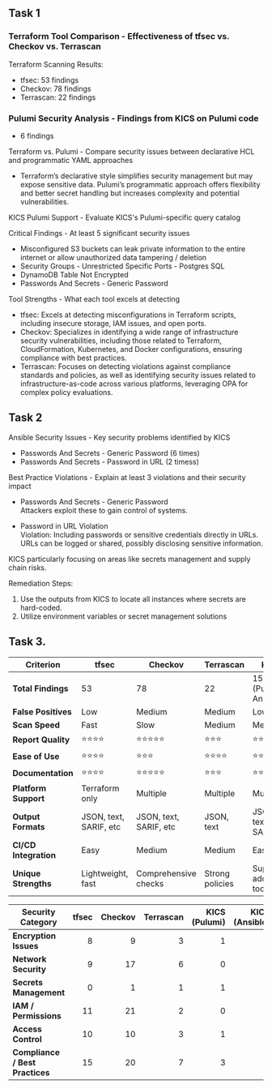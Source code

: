 ## Task 1
### Terraform Tool Comparison - Effectiveness of tfsec vs. Checkov vs. Terrascan
Terraform Scanning Results:
  - tfsec: 53 findings
  - Checkov: 78 findings
  - Terrascan: 22 findings
### Pulumi Security Analysis - Findings from KICS on Pulumi code
  - 6 findings


Terraform vs. Pulumi - Compare security issues between declarative HCL and programmatic YAML approaches

  - Terraform’s declarative style simplifies security management but may expose sensitive data. Pulumi’s programmatic approach offers flexibility and better secret handling but increases complexity and potential vulnerabilities.


KICS Pulumi Support - Evaluate KICS's Pulumi-specific query catalog


Critical Findings - At least 5 significant security issues

- Misconfigured S3 buckets can leak private information to the entire internet or allow unauthorized data tampering / deletion
- Security Groups - Unrestricted Specific Ports - Postgres SQL
- DynamoDB Table Not Encrypted
- Passwords And Secrets - Generic Password

Tool Strengths - What each tool excels at detecting

- tfsec:	Excels at detecting misconfigurations in Terraform scripts, including insecure storage, IAM issues, and open ports.
- Checkov:	Specializes in identifying a wide range of infrastructure security vulnerabilities, including those related to Terraform, CloudFormation, Kubernetes, and Docker configurations, ensuring compliance with best practices.
- Terrascan:	Focuses on detecting violations against compliance standards and policies, as well as identifying security issues related to infrastructure-as-code across various platforms, leveraging OPA for complex policy evaluations.

## Task 2


Ansible Security Issues - Key security problems identified by KICS

- Passwords And Secrets - Generic Password (6 times)
- Passwords And Secrets - Password in URL (2 timess)

Best Practice Violations - Explain at least 3 violations and their security impact

 - Passwords And Secrets - Generic Password \
Attackers exploit these to gain control of systems.

 - Password in URL Violation \
Violation: Including passwords or sensitive credentials directly in URLs. \
URLs can be logged or shared, possibly disclosing sensitive information.



KICS particularly focusing on areas like secrets management and supply chain risks. 

Remediation Steps:
1. Use the outputs from KICS to locate all instances where secrets are hard-coded.
2. Utilize environment variables or secret management solutions


## Task 3.



| Criterion           | tfsec                 | Checkov               | Terrascan            | KICS                   |
|---------------------|-----------------------|-----------------------|----------------------|------------------------|
| **Total Findings**   | 53                    | 78                    | 22                   | 15 (Pulumi + Ansible)  |
| **False Positives**  | Low                   | Medium                | Medium               | Low                    |
| **Scan Speed**       | Fast                  | Slow                  | Medium               | Medium                 |
| **Report Quality**    | ⭐⭐⭐⭐                 | ⭐⭐⭐⭐⭐                | ⭐⭐⭐                 | ⭐⭐⭐                   |
| **Ease of Use**      | ⭐⭐⭐⭐                 | ⭐⭐⭐                  | ⭐⭐⭐⭐                | ⭐⭐⭐⭐                  |
| **Documentation**     | ⭐⭐⭐⭐                 | ⭐⭐⭐⭐⭐                | ⭐⭐⭐                 | ⭐⭐⭐                   |
| **Platform Support**  | Terraform only        | Multiple              | Multiple             | Multiple               |
| **Output Formats**    | JSON, text, SARIF, etc| JSON, text, SARIF, etc| JSON, text           | JSON, text, SARIF      |
| **CI/CD Integration**  | Easy                  | Medium                | Medium               | Easy                   |
| **Unique Strengths**  | Lightweight, fast     | Comprehensive checks   | Strong policies      | Supports additional tools|


| **Security Category**        | **tfsec** | **Checkov** | **Terrascan** | **KICS (Pulumi)** | **KICS (Ansible)** | **Best Tool** |
|-------------------------------|-----------:|-------------:|---------------:|-------------------:|-------------------:|----------------|
| **Encryption Issues**         | 8 | 9 | 3 | 1 | 0 | Checkov |
| **Network Security**          | 9 | 17 | 6 | 0 | 0 | Checkov |
| **Secrets Management**        | 0 | 1 | 1 | 1 | 8 | KICS (Ansible) |
| **IAM / Permissions**         | 11 | 21 | 2 | 0 | 0 | Checkov |
| **Access Control**            | 10 | 10 | 3 | 1 | 0 | tfsec/Checkov |
| **Compliance / Best Practices** | 15 | 20 | 7 | 3 | 1 | Checkov |
